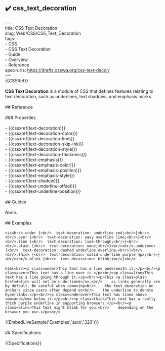 ## ✔️ css_text_decoration 
 ---<br/>title: CSS Text Decoration<br/>slug: Web/CSS/CSS_Text_Decoration<br/>tags:<br/>  - CSS<br/>  - CSS Text Decoration<br/>  - Guide<br/>  - Overview<br/>  - Reference<br/>spec-urls: https://drafts.csswg.org/css-text-decor/<br/>---<br/>{{CSSRef}}<br/><br/>**CSS Text Decoration** is a module of CSS that defines features relating to text decoration, such as underlines, text shadows, and emphasis marks.<br/><br/>## Reference<br/><br/>### Properties<br/><br/>- {{cssxref(text-decoration)}}<br/>- {{cssxref(text-decoration-color)}}<br/>- {{cssxref(text-decoration-line)}}<br/>- {{cssxref(text-decoration-skip-ink)}}<br/>- {{cssxref(text-decoration-style)}}<br/>- {{cssxref(text-decoration-thickness)}}<br/>- {{cssxref(text-emphasis)}}<br/>- {{cssxref(text-emphasis-color)}}<br/>- {{cssxref(text-emphasis-position)}}<br/>- {{cssxref(text-emphasis-style)}}<br/>- {{cssxref(text-shadow)}}<br/>- {{cssxref(text-underline-offset)}}<br/>- {{cssxref(text-underline-position)}}<br/><br/>## Guides<br/><br/>_None._<br/><br/>## Examples<br/><br/>```css<br/>.under {<br/>  text-decoration: underline red;<br/>}<br/><br/>.over {<br/>  text-decoration: wavy overline lime;<br/>}<br/><br/>.line {<br/>  text-decoration: line-through;<br/>}<br/><br/>.plain {<br/>  text-decoration: none;<br/>}<br/><br/>.underover {<br/>  text-decoration: dashed underline overline;<br/>}<br/><br/>.thick {<br/>  text-decoration: solid underline purple 4px;<br/>}<br/><br/>.blink {<br/>  text-decoration: blink;<br/>}<br/>```<br/><br/>```html<br/><p class=under>This text has a line underneath it.</p><br/><p class=over>This text has a line over it.</p><br/><p class=line>This text has a line going through it.</p><br/><p>This <a class=plain href=#>link will not be underlined</a>,<br/>    as links generally are by default. Be careful when removing<br/>    the text decoration on anchors since users often depend on<br/>    the underline to denote hyperlinks.</p><br/><p class=underover>This text has lines above <em>and</em> below it.</p><br/><p class=thick>This text has a really thick purple underline in supporting browsers.</p><br/><p class=blink>This text might blink for you,<br/>    depending on the browser you use.</p><br/>```<br/><br/>{{EmbedLiveSample('Examples','auto','320')}}<br/><br/>## Specifications<br/><br/>{{Specifications}}<br/>